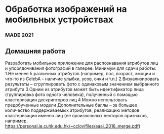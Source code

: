 # Обработка изображений на мобильных устройствах
### MADE 2021

## Домашняя работа
Разработать мобильное приложение для распознавания атрибутов лиц и упорядочивания фотографий в галерее. 
Минимум для сдачи работы:
1.Не менее 5 различных атрибутов (например, пол, возраст, эмоции и что-то из CelebA – наличие улыбки, 
усов, очки и т.п.)
2.Визуализировать результаты – сгруппировать фото с одинаковым значением выбранного атрибута
3.Одним из атрибутов может быть идентификатор лица (группировка фото одного человека), 
полученный с помощью кластеризации дескрипторов лиц
4.Можно использовать предобученные модели
Дополнительные баллы – за большее количество поддерживаемых атрибутов, реализацию методов 
кластеризации именно лиц (не произвольных векторов признаков, например, 
https://personal.ie.cuhk.edu.hk/~ccloy/files/aaai_2018_merge.pdf)